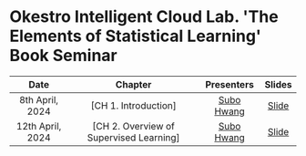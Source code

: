 # Okestro Intelligent Cloud Lab. 'The Elements of Statistical Learning' Book Seminar 
|       Date       | Chapter | Presenters | Slides |
|:----------------:|:----------------------------------------:|:----------:|:------:|
| 8th April, 2024 | [CH 1. Introduction] | [Subo Hwang]() | [Slide](https://docs.google.com/presentation/d/1MEXyoED9WKK5xhdUdy1kPHD6vmg5d-vq/edit?usp=sharing&ouid=102072209364883984987&rtpof=true&sd=true)| 
| 12th April, 2024 | [CH 2. Overview of Supervised Learning] | [Subo Hwang]() | [Slide](https://docs.google.com/presentation/d/1Iem0CLgOpcZSBtUO2DtwGi3Dc62C1QZH/edit?usp=sharing&ouid=102072209364883984987&rtpof=true&sd=true) | 




